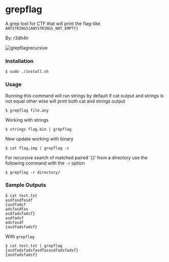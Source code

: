 # grepflag
A grep tool for CTF that will print the flag-like `ANYSTRINGS{ANYSTRINGS_NOT_EMPTY}`

By: r3dh4ir

![grepflagrecursive](https://i.imgur.com/JzHkTLd.gif)

### Installation 
```
$ sudo ./install.sh
```

### Usage

Running this command will run strings by default if cat output and strings is not equal other wise will print both cat and strings output
```
$ grepflag file.any
```

Working with strings
```
$ strings flag.bin | grepflag
```

New update working with binary
```
$ cat flag.img | grepflag -c
```

For recursive search of matched paired '{}' from a directory use the following command with the `-r` option
```
$ grepflag -r directory/
```

### Sample Outputs
```
$ cat test.txt
asdfasdfasdf
{asdfadsf
adsfasdfas
asdfadsfadsf}
asdfadsf
adsfasdf
{asdfadsfadsf}
```

With `grepflag`
```
$ cat test.txt | grepflag
{asdfadsfadsfasdfasasdfadsfadsf}
{asdfadsfadsf}
```
